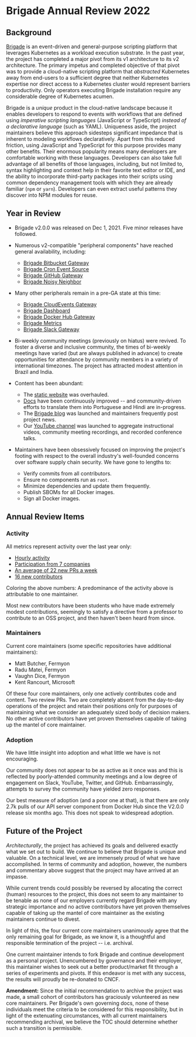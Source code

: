 # Brigade Annual Review 2022

## Background

[Brigade](https://brigade.sh) is an event-driven and general-purpose scripting
platform that leverages Kubernetes as a workload execution substrate. In the
past year, the project has completed a major pivot from its v1 architecture to
its v2 architecture. The primary impetus and completed objective of that pivot
was to provide a cloud-native scripting platform that _abstracted_ Kubernetes
away from end-users to a sufficient degree that neither Kubernetes expertise nor
direct access to a Kubernetes cluster would represent barriers to productivity.
Only operators executing Brigade installation require any considerable degree of
Kubernetes acumen.

Brigade is a _unique_ product in the cloud-native landscape because it enables
developers to respond to events with workflows that are defined using
_imperative scripting languages_ (JavaScript or TypeScript) _instead of a
declarative language_ (such as YAML). Uniqueness aside, the project maintainers
believe this approach sidesteps significant impedance that is inherent to
modeling workflows declaratively. Apart from this reduced friction, using
JavaScript and TypeScript for this purpose provides many other benefits. Their
enormous popularity means many developers are comfortable working with these
languages. Developers can also take full advantage of all benefits of those
languages, including, but not limited to, syntax highlighting and context help
in their favorite text editor or IDE, and the ability to incorporate third-party
packages into their scripts using common dependency management tools with which
they are already familiar (`npm` or `yarn`). Developers can even extract useful
patterns they discover into NPM modules for reuse.

## Year in Review

* Brigade v2.0.0 was released on Dec 1, 2021. Five minor releases have followed.

* Numerous v2-compatible "peripheral components" have reached general
  availability, including:
    * [Brigade Bitbucket Gateway](https://github.com/brigadecore/brigade-bitbucket-gateway)
    * [Brigade Cron Event Source](https://github.com/brigadecore/brigade-cron-event-source)
    * [Brigade GitHub Gateway](https://github.com/brigadecore/brigade-github-gateway)
    * [Brigade Noisy Neighbor](https://github.com/brigadecore/brigade-noisy-neighbor)

* Many other peripherals remain in a pre-GA state at this time:
    * [Brigade CloudEvents Gateway](https://github.com/brigadecore/brigade-cloudevents-gateway)
    * [Brigade Dashboard](https://github.com/brigadecore/brigade-dashboard)
    * [Brigade Docker Hub Gateway](https://github.com/brigadecore/brigade-dockerhub-gateway)
    * [Brigade Metrics](https://github.com/brigadecore/brigade-metrics)
    * [Brigade Slack Gateway](https://github.com/brigadecore/brigade-slack-gateway)

* Bi-weekly community meetings (previously on hiatus) were revived. To foster a
  diverse and inclusive community, the times of bi-weekly meetings have varied
  (but are always published in advance) to create opportunities for attendance
  by community members in a variety of international timezones. The project has
  attracted modest attention in Brazil and India.

* Content has been abundant:
    * The [static website](https://brigade.sh) was overhauled.
    * [Docs](https://docs.brigade.sh) have been continuously improved -- and
      community-driven efforts to translate them into Portuguese and Hindi are
      in-progress.
    * The [Brigade blog](https://blog.brigade.sh) was launched and maintainers
      frequently post project news.
    * Our [YouTube channel](https://youtube.brigade.sh) was launched to
      aggregate instructional videos, community meeting recordings, and recorded
      conference talks.

* Maintainers have been obsessively focused on improving the project's footing
with respect to the overall industry's well-founded concerns over software
supply chain security. We have gone to lengths to:
    * Verify commits from all contributors.
    * Ensure no components run as `root`.
    * Minimize dependencies and update them frequently.
    * Publish SBOMs for all Docker images.
    * Sign all Docker images.

## Annual Review Items

### Activity

All metrics represent activity over the last year only:

* [Hourly activity](https://brigade.devstats.cncf.io/d/8/dashboards?orgId=1&refresh=15m&from=now-1y&to=now-1h)
* [Participation from 7 companies](https://brigade.devstats.cncf.io/d/5/companies-table?orgId=1&var-period_name=Last%20year&var-metric=contributions)
* [An average of 22 new PRs a week](https://brigade.devstats.cncf.io/d/15/new-prs-in-repository-groups?orgId=1&from=now-1y&to=now&var-period=w&var-repogroup_name=All)
* [16 new contributors](https://brigade.devstats.cncf.io/d/52/new-contributors-table?orgId=1&from=now-1y&to=now)

Coloring the above numbers: A predominance of the activity above is attributable
to one maintainer.

Most new contributors have been students who have made extremely modest
contributions, seemingly to satisfy a directive from a professor to contribute
to an OSS project, and then haven't been heard from since.

### Maintainers

Current core maintainers (some specific repositories have additional
maintainers):

* Matt Butcher, Fermyon
* Radu Matei, Fermyon
* Vaughn Dice, Fermyon
* Kent Rancourt, Microsoft

Of these four core maintainers, only one actively contributes code and content.
Two review PRs. Two are completely absent from the day-to-day operations of the
project and retain their positions only for purposes of maintaining what we
consider an adequately sized body of decision makers. No other active
contributors have yet proven themselves capable of taking up the mantel of core
maintainer.

### Adoption

We have little insight into adoption and what little we have is not encouraging.

Our community does not appear to be as active as it once was and this is
reflected by poorly-attended community meetings and a low degree of engagement
on Slack, YouTube, Twitter, and GitHub. Embarrassingly, attempts to survey the
community have yielded zero responses.

Our best measure of adoption (and a poor one at that), is that there are only
2.7k pulls of our API server component from Docker Hub since the V2.0.0 release
six months ago. This does not speak to widespread adoption.

## Future of the Project

_Architecturally_, the project has achieved its goals and delivered exactly what
we set out to build. We continue to believe that Brigade is unique and valuable.
On a technical level, we are immensely proud of what we have accomplished. In
terms of community and adoption, however, the numbers and commentary above
suggest that the project may have arrived at an impasse.

While current trends could possibly be reversed by allocating the correct
(human) resources to the project, this does not seem to any maintainer to be
tenable as none of our employers currently regard Brigade with any strategic
importance and no active contributors have yet proven themselves capable of
taking up the mantel of core maintainer as the existing maintainers continue to
divest.

In light of this, the four current core maintainers unanimously agree that the
only remaining goal for Brigade, as we know it, is a thoughtful and responsible
termination of the project -- i.e. archival.

One current maintainer intends to fork Brigade and continue development as a
personal project. Unencumbered by governance and their employer, this maintainer
wishes to seek out a better product/market fit through a series of experiments
and pivots. If this endeavor is met with any success, the results will proudly
be re-donated to CNCF.

__Amendment:__ Since the initial recommendation to archive the project was made,
a small cohort of contributors has graciously volunteered as new core
maintainers. Per Brigade's own governing docs, none of these individuals meet
the criteria to be considered for this responsibility, but in light of the
extenuating circumstances, with all current maintainers recommending archival,
we believe the TOC should determine whether such a transition is permissible.
